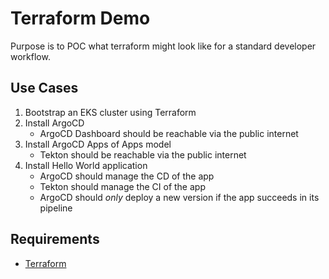 # Terraform Demo

Purpose is to POC what terraform might look like for a standard developer workflow.

## Use Cases

1. Bootstrap an EKS cluster using Terraform
1. Install ArgoCD
    - ArgoCD Dashboard should be reachable via the public internet
1. Install ArgoCD Apps of Apps model
    - Tekton should be reachable via the public internet
1. Install Hello World application 
    - ArgoCD should manage the CD of the app
    - Tekton should manage the CI of the app
    - ArgoCD should _only_ deploy a new version if the app succeeds in its pipeline

## Requirements

- [Terraform](https://learn.hashicorp.com/tutorials/terraform/install-cli)
